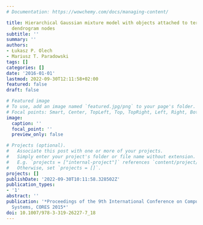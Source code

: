```yaml
---
# Documentation: https://wowchemy.com/docs/managing-content/

title: Hierarchical Gaussian mixture model with objects attached to terminal and non-terminal
  dendrogram nodes
subtitle: ''
summary: ''
authors:
- Łukasz P. Olech
- Mariusz T. Paradowski
tags: []
categories: []
date: '2016-01-01'
lastmod: 2022-09-30T12:11:58+02:00
featured: false
draft: false

# Featured image
# To use, add an image named `featured.jpg/png` to your page's folder.
# Focal points: Smart, Center, TopLeft, Top, TopRight, Left, Right, BottomLeft, Bottom, BottomRight.
image:
  caption: ''
  focal_point: ''
  preview_only: false

# Projects (optional).
#   Associate this post with one or more of your projects.
#   Simply enter your project's folder or file name without extension.
#   E.g. `projects = ["internal-project"]` references `content/project/deep-learning/index.md`.
#   Otherwise, set `projects = []`.
projects: []
publishDate: '2022-09-30T10:11:58.328502Z'
publication_types:
- '1'
abstract: ''
publication: '*Proceedings of the 9th International Conference on Computer Recognition
  Systems, CORES 2015*'
doi: 10.1007/978-3-319-26227-7_18
---
```

